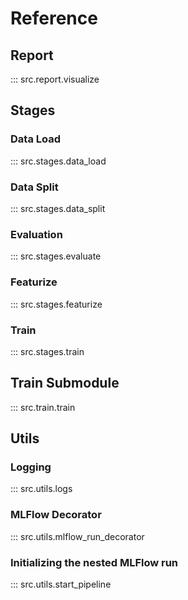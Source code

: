 # Reference

## Report

::: src.report.visualize

## Stages

### Data Load
::: src.stages.data_load

### Data Split
::: src.stages.data_split

### Evaluation
::: src.stages.evaluate

### Featurize
::: src.stages.featurize

### Train
::: src.stages.train

## Train Submodule

::: src.train.train

## Utils

### Logging
::: src.utils.logs

### MLFlow Decorator
::: src.utils.mlflow_run_decorator

### Initializing the nested MLFlow run
::: src.utils.start_pipeline
